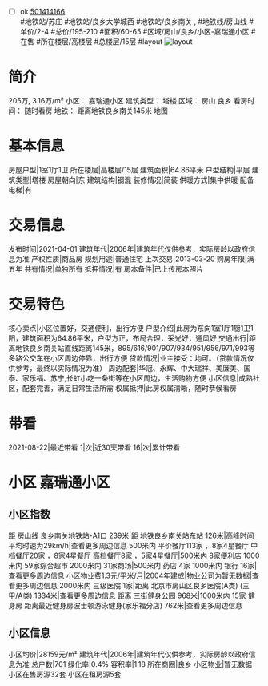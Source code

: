 - [ ] ok [501414166](https://bj.5i5j.com/ershoufang/501414166.html)  
 #地铁站/苏庄 #地铁站/良乡大学城西 #地铁站/良乡南关 ,  #地铁线/房山线
#单价/2-4 #总价/195-210 #面积/60-65   #区域/房山/良乡/小区-嘉瑞通小区 #在售 #所在楼层/高楼层 #总楼层/15层 #layout 
![layout](http://image2a.5i5j.com/bdir/layout/120826.jpg_P5.jpg) 
# 简介 
 205万,  3.16万/m² 
小区： 嘉瑞通小区
建筑类型： 塔楼
区域： 房山 良乡
看房时间： 随时看房
地铁： 距离地铁良乡南关145米 地图
# 基本信息 
 房屋户型|1室1厅1卫
所在楼层|高楼层/15层
建筑面积|64.86平米
户型结构|平层
建筑类型|塔楼
房屋朝向|东
建筑结构|钢混
装修情况|简装
供暖方式|集中供暖
配备电梯|有
# 交易信息 
 发布时间|2021-04-01
建筑年代|2006年|建筑年代仅供参考，实际房龄以政府信息为准
产权性质|商品房
规划用途|普通住宅
上次交易|2013-03-20
购房年限|满五年
共有情况|单独所有
抵押情况|有
房本备件|已上传房本照片
# 交易特色 
 核心卖点|小区位置好，交通便利，出行方便
户型介绍|此房为东向1室1厅1厨1卫1阳，建筑面积为64.86平米，户型方正，布局合理，采光好，通风好
交通出行|距离地铁良乡南关站直线距离145米，895/616/901/907/934/951/956/971/993等多路公交车在小区周边停靠，出行方便
贷款情况|业主接受：均可。（贷款情况仅供参考，最终以实际情况为准）
周边配套|华冠、永辉、中大瑞祥、美廉美、国泰、家乐福、苏宁,长虹小吃一条街等在小区周边，生活购物方便
小区信息|成熟社区，配套完善，满足日常生活所需
权属抵押|此房权属清晰，随时恭候看房
# 带看 
 2021-08-22|最近带看	 1|次|近30天带看	 16|次|累计带看
# 小区 嘉瑞通小区
## 小区指数 
 距 房山线 良乡南关地铁站-A1口 239米|距 地铁良乡南关站东站 126米|高峰时间平均时速为29km/h|查看更多周边信息
500米内 平价餐厅113家 ，8家4星餐厅
中档餐厅20家 ，8家4星餐厅
高档餐厅8家 ，5家4星餐厅|500米内 8家便利店
1000米内 59家综合超市
2000米内 31家商场|500米内 药店 4家
1000米内 银行 16家|查看更多周边信息
小区物业费1.3元/平米/月|2004年建成|物业公司为暂无数据|查看更多周边信息
2000米内 三级医院 1家|距离 北京市房山区良乡医院(A类) (三甲/A类) 1334米|查看更多周边信息
距离 三街健身公园 968米|1000米内 15家 健身房
距离最近健身房波士顿游泳健身(家乐福分店) 762米|查看更多周边信息
## 小区信息 
 小区均价|28159元/m²
建筑年代|2006年|建筑年代仅供参考，实际房龄以政府信息为准
总户数|701
绿化率|0.4%
容积率|1.18
所在商圈|良乡
小区物业|暂无数据
小区在售房源32套
小区在租房源5套
